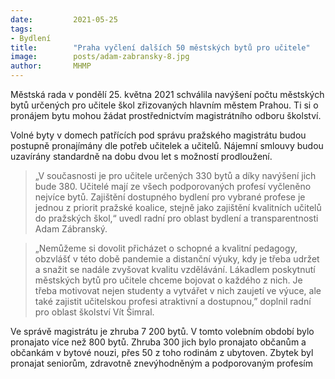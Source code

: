 ```yaml
---
date:         2021-05-25
tags:         
- Bydlení
title:        "Praha vyčlení dalších 50 městských bytů pro učitele"
image: 	      posts/adam-zabransky-8.jpg
author:       MHMP
---
```


Městská rada v pondělí 25. května 2021 schválila navýšení počtu městských bytů určených pro učitele škol zřizovaných hlavním městem Prahou. Ti si o pronájem bytu mohou žádat prostřednictvím magistrátního odboru školství.

Volné byty v domech patřících pod správu pražského magistrátu budou postupně pronajímány dle potřeb učitelek a učitelů. Nájemní smlouvy budou uzavírány standardně na dobu dvou let s možností prodloužení.

> „V současnosti je pro učitele určených 330 bytů a díky navýšení jich bude 380. Učitelé mají ze všech podporovaných profesí vyčleněno nejvíce bytů. Zajištění dostupného bydlení pro vybrané profese je jednou z priorit pražské koalice, stejně jako zajištění kvalitních učitelů do pražských škol,“ uvedl radní pro oblast bydlení a transparentnosti Adam Zábranský.

> „Nemůžeme si dovolit přicházet o schopné a kvalitní pedagogy, obzvlášť v této době pandemie a distanční výuky, kdy je třeba udržet a snažit se nadále zvyšovat kvalitu vzdělávání. Lákadlem poskytnutí městských bytů pro učitele chceme bojovat o každého z nich. Je třeba motivovat nejen studenty a vytvářet v nich zaujetí ve výuce, ale také zajistit učitelskou profesi atraktivní a dostupnou,” doplnil radní pro oblast školství Vít Šimral.

Ve správě magistrátu je zhruba 7 200 bytů. V tomto volebním období bylo pronajato více než 800 bytů. Zhruba 300 jich bylo pronajato občanům a občankám v bytové nouzi, přes 50 z toho rodinám z ubytoven. Zbytek byl pronajat seniorům, zdravotně znevýhodněným a podporovaným profesím

